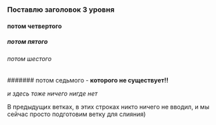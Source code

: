 ### Поставлю заголовок 3 уровня
#### потом четвертого
##### потом пятого 
###### потом шестого 
####### потом седьмого - **которого не существует!!**










_и здесь тоже ничего нигде нет_




В предыдущих ветках, в этих строках никто ничего не вводил, и мы сейчас просто подготовим ветку для слияния)